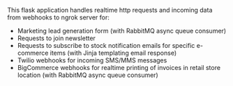 This flask application handles realtime http requests and incoming data from webhooks to ngrok server for: 
- Marketing lead generation form (with RabbitMQ async queue consumer)
- Requests to join newsletter
- Requests to subscribe to stock notification emails for specific e-commerce items (with Jinja templating email response)
- Twilio webhooks for incoming SMS/MMS messages
- BigCommerce webhooks for realtime printing of invoices in retail store location (with RabbitMQ async queue consumer)

